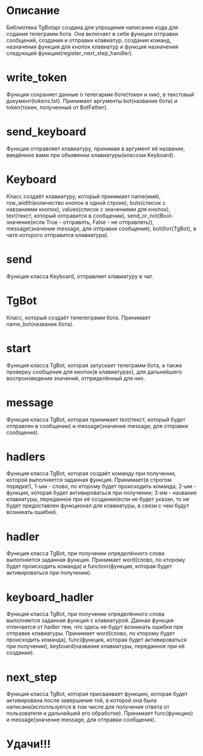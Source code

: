 # Описание
Библиотека TgBotapi создана для упрощения написания кода для содания телеграмм бота. Она включает в себя функции отправки сообщений, создания и отправки клавиатур, создания команд, назначения функция для кнопок клавиатур и функция назначения следующей функции(register_next_step_handler).

# write_token
Функция сохраняет данные о  телегармм боте(токен и ник), в текстовый документ(tokens.txt). Принимает аргументы bot(название бота) и token(токен, полученный от BotFather).

# send_keyboard
Функция отправляет клавиатуру, принимая в аргумент её название, введённое вами при объявении клавиатуры(классом Keyboard).

# Keyboard
Класс создаёт клавиатуру, который принимает name(имя), row_width(количество кнопок в одной строке), buts(список с навзаниями кнопок), values(список с значениями для кнопок), text(текст, который оптравится в сообщении), send_or_not(Bool-значение(если True - отправлть, False - не отправлять)), message(значение message, для отправки сообщения), bot(бот(TgBot), в чате которого отправится клавиатура).

# send
Функция класса Keyboard, отправляет клавиатуру в чат.

# TgBot
Класс, который создаёт телелеграмм бота. Принимает name_bot(название бота).

# start
Функция класса TgBot, которая запускает телеграмм бота, а также проверку сообщение для кнопок(в клавиатурах), для дальнейшего воспроизведения значений, отпределённый для них.

# message
Функция класса TgBot, которая принимает text(текст, который будет отправлен в сообщении) и message(значение message, для отправки сообщения).

# hadlers
Функция класса TgBot, которая создаёт команду при получении, которой выполняется заданная функция. Принимает(в строгом порядке!), 1-ым - слово, по кторому будет происходить команда; 2-ым - функция, которая будет активироваться при получении; 3-им - название клавиатуры, переданное при её создании(если не будет указан, то не будет предоставлен функционал для клавиатуры, в связи с чем будут возникать ошибки).

# hadler
Функция класса TgBot, при получении определённого слова выполняется заданная функция. Принимает word(слово, по кторому будет происходить команда) и function(функция, которая будет активироваться при получении).

# keyboard_hadler
Функция класса TgBot, при получении определённого слова выполняется заданная функция с клавиатурой. Данная функция отличается от hadler тем, что здесь не будут возникать ошибки при отправке клавиатуры. Принимает word(слово, по кторому будет происходить команда), func(функция, которая будет активироваться при получении), keyboard(название клавиатуры, переданное при её создании).

# next_step
Функция класса TgBot, которая присваивает функцию, которая будет активирована после завершения той, в которой она была написана(исполльзуется в том числе для получения ответа от пользователя и дальнейшей его обработке). Принимает func(функцию) и message(значение message, для отправки сообщения).

# Удачи!!!
